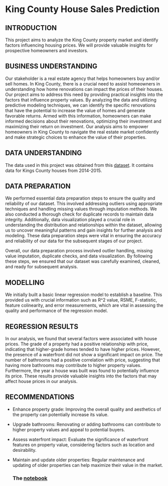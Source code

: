 # King County House Sales Prediction
## INTRODUCTION
This project aims to analyze the King County property market and identify factors influencing housing prices. We will provide valuable insights for prospective homeowners and investors.

## BUSINESS UNDERSTANDING
Our stakeholder is a real estate agency that helps homeowners buy and/or sell homes.
In King County, there is a crucial need to assist homeowners in understanding how home renovations can impact the prices of their houses. Our project aims to address this need by providing practical insights into the factors that influence property values. By analyzing the data and utilizing predictive modeling techniques, we can identify the specific renovations that have the potential to increase the value of homes and generate favorable returns. Armed with this information, homeowners can make informed decisions about their renovations, optimizing their investment and maximizing their return on investment. Our analysis aims to empower homeowners in King County to navigate the real estate market confidently and make strategic choices to enhance the value of their properties.

## DATA UNDERSTANDING
The data used in this project was obtained from this [dataset](https://www.kaggle.com/datasets/harlfoxem/housesalesprediction). It contains data for Kings County houses from 2014-2015.

## DATA PREPARATION
We performed essential data preparation steps to ensure the quality and reliability of our dataset. This involved addressing outliers using appropriate techniques and handling missing values through imputation methods. We also conducted a thorough check for duplicate records to maintain data integrity. Additionally, data visualization played a crucial role in understanding the distribution and relationships within the dataset, allowing us to uncover meaningful patterns and gain insights for further analysis and modeling. These data preparation steps were vital in ensuring the accuracy and reliability of our data for the subsequent stages of our project.

Overall, our data preparation process involved outlier handling, missing value imputation, duplicate checks, and data visualization. By following these steps, we ensured that our dataset was carefully examined, cleaned, and ready for subsequent analysis.

## MODELLING
We initially built a basic linear regression model to establish a baseline. This provided us with crucial information such as R^2 value, RSME, F-statistic, feature colinearity, and error measurements, which are vital in assessing the quality and performance of the regression model.

## REGRESSION RESULTS
In our analysis, we found that several factors were associated with house prices. The grade of a property had a positive relationship with price, indicating that higher-grade homes tended to have higher prices. However, the presence of a waterfront did not show a significant impact on price. The number of bathrooms had a positive correlation with price, suggesting that having more bathrooms may contribute to higher property values. Furthermore, the year a house was built was found to potentially influence its price. These results provide valuable insights into the factors that may affect house prices in our analysis.

## RECOMMENDATIONS
* Enhance property grade: Improving the overall quality and aesthetics of the property can potentially increase its value.
  
* Upgrade bathrooms: Renovating or adding bathrooms can contribute to higher property values and appeal to potential buyers.
  
* Assess waterfront impact: Evaluate the significance of waterfront features on property value, considering factors such as location and desirability.
  
* Maintain and update older properties: Regular maintenance and updating of older properties can help maximize their value in the market.

  ### The [notebook](https://github.com/NyawiraFaith/Phase_2_project/blob/main/phase_2_project.ipynb)
